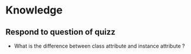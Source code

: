 # Knowledge

## Respond to question of quizz

- What is the difference between class attribute and instance attribute ? 